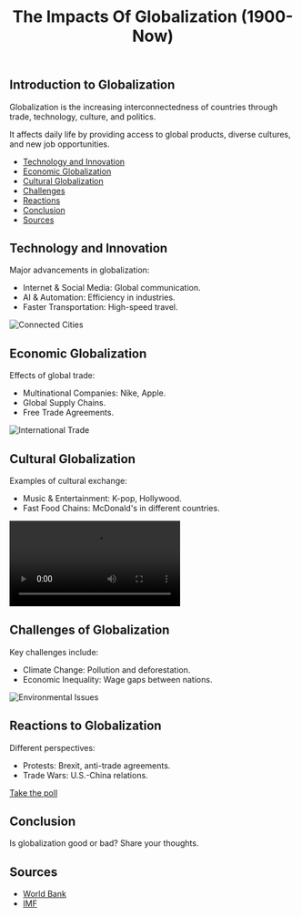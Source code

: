 <html lang="en">
<head>
    <meta charset="UTF-8">
    <meta name="viewport" content="width=device-width, initial-scale=1.0">
</head>
<body>
    <header>
        <h1>The Impacts Of Globalization (1900-Now)</h1>
    </header>
    <section class="container">
        <h2>Introduction to Globalization</h2>
        <p>Globalization is the increasing interconnectedness of countries through trade, technology, culture, and politics.</p>
        <p>It affects daily life by providing access to global products, diverse cultures, and new job opportunities.</p>
        <nav>
            <ul>
                <li><a href="{{ url_for('technology') }}">Technology and Innovation</a></li>
                <li><a href="{{ url_for('economic') }}">Economic Globalization</a></li>
                <li><a href="{{ url_for('cultural') }}">Cultural Globalization</a></li>
                <li><a href="{{ url_for('challenges') }}">Challenges</a></li>
                <li><a href="{{ url_for('reactions') }}">Reactions</a></li>
                <li><a href="{{ url_for('conclusion') }}">Conclusion</a></li>
                <li><a href="{{ url_for('sources') }}">Sources</a></li>
            </ul>
        </nav>
    </section>
</body>
</html>

<h2>Technology and Innovation</h2>
<p>Major advancements in globalization:</p>
<ul>
    <li>Internet & Social Media: Global communication.</li>
    <li>AI & Automation: Efficiency in industries.</li>
    <li>Faster Transportation: High-speed travel.</li>
</ul>
<img src="world-map.jpg" alt="Connected Cities">

<h2>Economic Globalization</h2>
<p>Effects of global trade:</p>
<ul>
    <li>Multinational Companies: Nike, Apple.</li>
    <li>Global Supply Chains.</li>
    <li>Free Trade Agreements.</li>
</ul>
<img src="trade-chart.jpg" alt="International Trade">

<h2>Cultural Globalization</h2>
<p>Examples of cultural exchange:</p>
<ul>
    <li>Music & Entertainment: K-pop, Hollywood.</li>
    <li>Fast Food Chains: McDonald's in different countries.</li>
</ul>
<video controls>
    <source src="g[lobal-music.mp4](https://www.youtube.com/watch?v=a2YDx6MGXe8)" type="video/mp4">
</video>

<h2>Challenges of Globalization</h2>
<p>Key challenges include:</p>
<ul>
    <li>Climate Change: Pollution and deforestation.</li>
    <li>Economic Inequality: Wage gaps between nations.</li>
</ul>
<img src="environment-map.jpg" alt="Environmental Issues">

<h2>Reactions to Globalization</h2>
<p>Different perspectives:</p>
<ul>
    <li>Protests: Brexit, anti-trade agreements.</li>
    <li>Trade Wars: U.S.-China relations.</li>
</ul>
<a href="https://forms.google.com">Take the poll</a>

<h2>Conclusion</h2>
<p>Is globalization good or bad? Share your thoughts.</p>

<h2>Sources</h2>
<ul>
    <li><a href="https://www.worldbank.org">World Bank</a></li>
    <li><a href="https://www.imf.org">IMF</a></li>
</ul>

